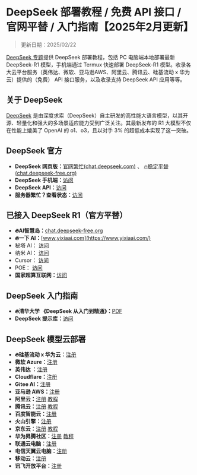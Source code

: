 # DeepSeek 部署教程 / 免费 API 接口 / 官网平替 / 入门指南【2025年2月更新】

> 更新日期：2025/02/22      

[DeepSeek 专题](https://www.yixiaai.com)提供 DeepSeek 部署教程，包括 PC 电脑端本地部署最新 DeepSeek-R1 模型，手机端通过 Termux 快速部署 DeepSeek-R1 模型。收录各大云平台服务（英伟达、微软、亚马逊AWS、阿里云、腾讯云、硅基流动 x 华为云）提供的（免费） API 接口服务，以及收录支持 DeepSeek API 应用等等。

## 关于 DeepSeek

[DeepSeek](https://chat.lify.vip) 是由深度求索（DeepSeek）自主研发的高性能大语言模型，以其开源、轻量化和强大的多场景适应能力受到广泛关注。其最新发布的 R1 大模型不仅在性能上媲美了 OpenAI 的 o1、o3，且以对手 3% 的超低成本实现了这一突破。

## DeepSeek 官方

* **DeepSeek 网页版：**[官网繁忙(chat.deepseek.com)](https://www.deepseek.com/) 、 [🔥稳定平替(chat.deepseek-free.org)](https://chat.lify.vip)
* **DeepSeek 手机端：**[访问](https://download.deepseek.com/app/) 
* **DeepSeek API：**[访问](https://platform.deepseek.com/)
* **服务器繁忙？查看状态：**[访问](https://status.deepseek.com/)

## 已接入 DeepSeek R1（官方平替）

* **🔥AI智慧岛：**[chat.deepseek-free.org](https://chat.lify.vip/)
* **🔥一下 AI：**[www.yixiaai.com](https://www.yixiaai.com/)
* 秘塔 AI： [访问](https://metaso.cn/)
* 纳米 AI： [访问](https://www.n.cn/)
* Cursor： [访问](https://www.cursor.com/)
* POE： [访问](https://poe.com/DeepSeek-R1)
* **国家超算互联网：**[访问](https://chat.scnet.cn/)


## DeepSeek 入门指南

* **🔥清华大学 《DeepSeek 从入门到精通》：**[PDF](https://mp.weixin.qq.com/s/urum7plpWBxFPlBEnLNaLA)
* **DeepSeek 提示库：**[访问](https://api-docs.deepseek.com/zh-cn/prompt-library/)

## DeepSeek 模型云部署

* **🔥硅基流动 x 华为云：**[注册](https://cloud.siliconflow.cn/i/ObQ4tEwW) 
* **微软 Azure：**[注册](https://ai.azure.com/)
* **英伟达 ：**[注册](https://build.nvidia.com/deepseek-ai/deepseek-r1)
* **Cloudflare：**[注册](https://developers.cloudflare.com/workers-ai/models/)
* **Gitee AI：**[注册](https://ai.gitee.com/serverless-api)
* **亚马逊 AWS：**[注册](https://aws.amazon.com/cn/blogs/aws/deepseek-r1-models-now-available-on-aws)
* **阿里云：**[注册](https://pai.console.aliyun.com/#/quick-start/)   [教程](https://help.aliyun.com/zh/pai/user-guide/one-click-deployment-deepseek-v3-model)
* **腾讯云：**[注册](https://cloud.tencent.com/product/hai)   [教程](https://cloud.tencent.com/developer/article/2492543)
* **百度智能云：**[注册](https://cloud.baidu.com/)
* **火山引擎：**[注册](https://www.volcengine.com/)
* **京东云：**[注册](https://www.jdcloud.com/)   [教程](https://docs.jdcloud.com/cn/yanxi-cap/practice-DeepSeek)
* **华为昇腾社区：**[注册](https://www.hiascend.com/software/modelzoo/models)   [教程](https://www.hiascend.com/software/modelzoo/models/detail/68457b8a51324310aad9a0f55c3e56e3)
* **联通云电脑：**[注册](https://www.cucloud.cn/product/cuc.html)
* **电信天翼云电脑：**[注册](https://www.ctyun.cn/products/tyydn)
* **移动云：**[注册](https://ecloud.10086.cn/portal)
* **讯飞开放平台：**[注册](https://www.xfyun.cn/)

